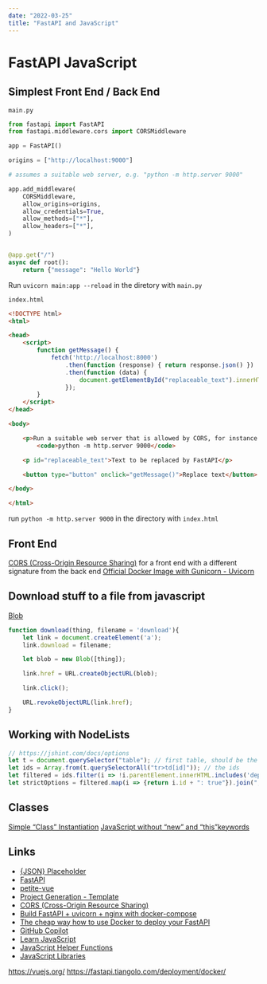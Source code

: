 ```yaml
---
date: "2022-03-25"
title: "FastAPI and JavaScript"
---
```

<!-- filename "2022-03-25-FastAPI-and-JavaScript.md" -->

<!-- markdownlint-disable MD025 -->
# FastAPI JavaScript
<!-- markdownlint-enable MD025 -->

## Simplest Front End / Back End

`main.py`

```python
from fastapi import FastAPI
from fastapi.middleware.cors import CORSMiddleware

app = FastAPI()

origins = ["http://localhost:9000"]

# assumes a suitable web server, e.g. "python -m http.server 9000"

app.add_middleware(
    CORSMiddleware,
    allow_origins=origins,
    allow_credentials=True,
    allow_methods=["*"],
    allow_headers=["*"],
)


@app.get("/")
async def root():
    return {"message": "Hello World"}
```

Run `uvicorn main:app --reload` in the diretory with `main.py`

`index.html`

```html
<!DOCTYPE html>
<html>

<head>
    <script>
        function getMessage() {
            fetch('http://localhost:8000')
                .then(function (response) { return response.json() })
                .then(function (data) {
                    document.getElementById("replaceable_text").innerHTML = data.message
                });
        }
    </script>
</head>

<body>

    <p>Run a suitable web server that is allowed by CORS, for instance:
        <code>python -m http.server 9000</code>

    <p id="replaceable_text">Text to be replaced by FastAPI</p>

    <button type="button" onclick="getMessage()">Replace text</button>

</body>

</html>
```

run `python -m http.server 9000` in the directory with `index.html`

## Front End

[CORS (Cross-Origin Resource Sharing)](https://fastapi.tiangolo.com/tutorial/cors/) for a front end with a different signature from the back end
[Official Docker Image with Gunicorn - Uvicorn](https://fastapi.tiangolo.com/deployment/docker/#official-docker-image-with-gunicorn-uvicorn)

## Download stuff to a file from javascript

[Blob](https://javascript.info/blob)

```javascript
function download(thing, filename = 'download'){
    let link = document.createElement('a');
    link.download = filename;

    let blob = new Blob([thing]);

    link.href = URL.createObjectURL(blob);

    link.click();

    URL.revokeObjectURL(link.href);
}   
```

## Working with NodeLists

```javascript
// https://jshint.com/docs/options
let t = document.querySelector("table"); // first table, should be the enforcing one
let ids = Array.from(t.querySelectorAll("tr>td[id]")); // the ids
let filtered = ids.filter(i => !i.parentElement.innerHTML.includes('deprecated'));
let strictOptions = filtered.map(i => {return i.id + ": true"}).join(", ");
```

## Classes

[Simple “Class” Instantiation](https://johnresig.com/blog/simple-class-instantiation/)
[JavaScript without “new” and “this”keywords](https://nemisj.com/js-without-new-and-this/)

## Links

* [{JSON} Placeholder](https://jsonplaceholder.typicode.com)
* [FastAPI](https://fastapi.tiangolo.com/)
* [petite-vue](https://github.com/vuejs/petite-vue)
* [Project Generation - Template](https://fastapi.tiangolo.com/project-generation/)
* [CORS (Cross-Origin Resource Sharing)](https://fastapi.tiangolo.com/tutorial/cors/)
* [Build FastAPI + uvicorn + nginx with docker-compose](https://linuxtut.com/en/02ed76b94c60deba8282/)
* [The cheap way how to use Docker to deploy your FastAPI](https://medium.com/analytics-vidhya/how-to-deploy-a-python-api-with-fastapi-with-nginx-and-docker-1328cbf41bc)
* [GitHub Copilot](https://copilot.github.com)
* [Learn JavaScript](https://github.com/snipcart/learn-vanilla-js)
* [JavaScript Helper Functions](https://vanillajstoolkit.com/helpers/)
* [JavaScript Libraries](https://vanillajstoolkit.com/libraries/)

<!-- markdownlint-disable MD034 -->
https://vuejs.org/
https://fastapi.tiangolo.com/deployment/docker/
<!-- markdownlint-enable MD034 -->